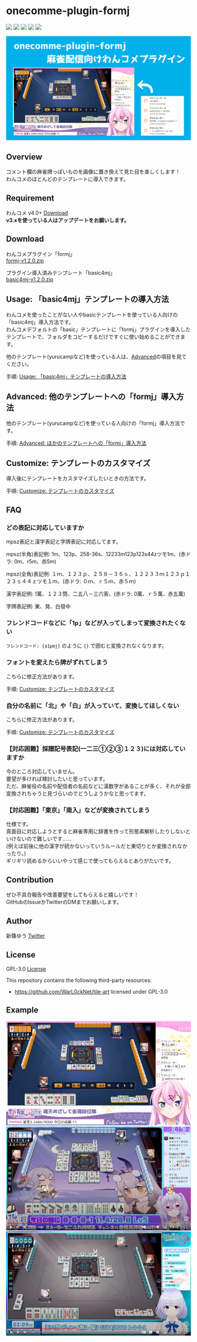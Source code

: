 # onecomme-plugin-formj

![](https://img.shields.io/github/downloads/yuarasino/onecomme-plugin-formj/total)
![](https://img.shields.io/github/v/release/yuarasino/onecomme-plugin-formj)
![](https://img.shields.io/badge/onecomme-v4.0%2B-orange)
![](https://img.shields.io/github/license/yuarasino/onecomme-plugin-formj)
![](https://img.shields.io/youtube/channel/views/UCxUnuWTQGLw5dO_dl0oqrrg?style=social)

![](./docs/images/formj.png)


## Overview

コメント欄の麻雀牌っぽいものを画像に置き換えて見た目を楽しくします！  
わんコメのほとんどのテンプレートに導入できます。


## Requirement

わんコメ v4.0+ [Download](https://onecomme.com/)  
**v3.xを使っている人はアップデートをお願いします。**


## Download

わんコメプラグイン「formj」  
[formj-v1.2.0.zip](https://github.com/yuarasino/onecomme-plugin-formj/releases/download/v1.2.0/formj-v1.2.0.zip)

プラグイン導入済みテンプレート「basic4mj」  
[basic4mj-v1.2.0.zip](https://github.com/yuarasino/onecomme-plugin-formj/releases/download/v1.2.0/basic4mj-v1.2.0.zip)


## Usage: 「basic4mj」テンプレートの導入方法

わんコメを使ったことがない人やbasicテンプレートを使っている人向けの「basic4mj」導入方法です。  
わんコメデフォルトの「basic」テンプレートに「formj」プラグインを導入したテンプレートで、フォルダをコピーするだけですぐに使い始めることができます。

他のテンプレート(yurucampなど)を使っている人は、[Advanced](./docs/advanced.md)の項目を見てください。

手順: [Usage: 「basic4mj」テンプレートの導入方法](./docs/usage.md)


## Advanced: 他のテンプレートへの「formj」導入方法

他のテンプレート(yurucampなど)を使っている人向けの「formj」導入方法です。

手順: [Advanced: ほかのテンプレートへの「formj」導入方法](./docs/advanced.md)


## Customize: テンプレートのカスタマイズ

導入後にテンプレートをカスタマイズしたいときの方法です。

手順: [Customize: テンプレートのカスタマイズ](./docs/customize.md)


## FAQ

### どの表記に対応していますか

mpsz表記と漢字表記と字牌表記に対応してます。 

mpsz(半角)表記例: 1m、123p、258-36s、12233m123p123s44zツモ1m、(赤ドラ: 0m、r5m、赤5m)

mpsz(全角)表記例: １ｍ、１２３ｐ、２５８－３６ｓ、１２２３３ｍ１２３ｐ１２３ｓ４４ｚツモ１ｍ、(赤ドラ: ０ｍ、ｒ５ｍ、赤５ｍ)

漢字表記例: 1萬、１２３筒、二五八－三六索、(赤ドラ: 0萬、ｒ５萬、赤五萬)

字牌表記例: 東、発、白發中

### フレンドコードなどに「1p」などが入ってしまって変換されたくない

`フレンドコード: {a1pmj}` のように `{}` で囲むと変換されなくなります。

### フォントを変えたら牌がずれてしまう

こちらに修正方法があります。

手順: [Customize: テンプレートのカスタマイズ](./docs/customize.md)

### 自分の名前に「北」や「白」が入っていて、変換してほしくない

こちらに修正方法があります。

手順: [Customize: テンプレートのカスタマイズ](./docs/customize.md)

### 【対応困難】採譜記号表記(一二三①②③１２３)には対応していますか

今のところ対応していません。  
要望が多ければ検討したいと思っています。  
ただ、麻雀役の名前や配信者の名前などに漢数字があることが多く、それが全部変換されちゃうと見づらいのでどうしようかなと思ってます。

### 【対応困難】「東京」「南入」などが変換されてしまう

仕様です。  
真面目に対応しようとすると麻雀専用に辞書を作って形態素解析したりしないといけないので難しいです……  
(例えば前後に他の漢字が続かないっていうルールだと東切りとか変換されなかったり。)  
ギリギリ読めるからいいやって感じで使ってもらえるとありがたいです。


## Contribution

ぜひ不具合報告や改善要望をしてもらえると嬉しいです！  
GitHubのIssueかTwitterのDMまでお願いします。


## Author

新篠ゆう [Twitter](https://twitter.com/yuarasino)


## License

GPL-3.0 [License](./LICENSE)

This repository contains the following third-party resources: 

- https://github.com/WarL0ckNet/tile-art licensed under GPL-3.0


## Example

![](./docs/images/example1.png)  
![](./docs/images/example2.png)  
![](./docs/images/example3.png)
